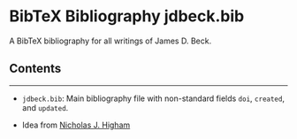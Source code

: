 # BibTeX Bibliography jdbeck.bib

A BibTeX bibliography for all writings of James D. Beck.

## Contents

___

* `jdbeck.bib`: Main bibliography file with non-standard fields `doi`, `created`, and `updated`.

* Idea from [Nicholas J. Higham](https://github.com/higham/njhigham-bib)
